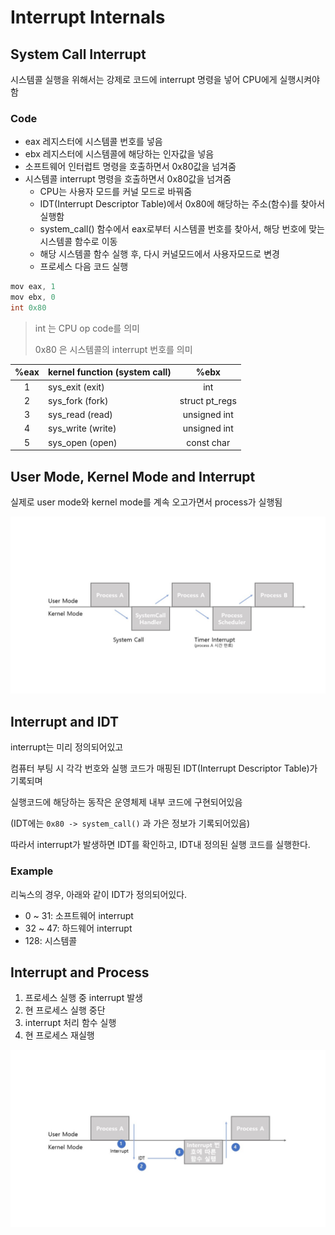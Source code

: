 # Interrupt Internals

## System Call Interrupt

시스템콜 실행을 위해서는 강제로 코드에 interrupt 명령을 넣어 CPU에게 실행시켜야 함

### Code

- eax 레지스터에 시스템콜 번호를 넣음
- ebx 레지스터에 시스템콜에 해당하는 인자값을 넣음
- 소프트웨어 인터럽트 명령을 호출하면서 0x80값을 넘겨줌
- 시스템콜 interrupt 명령을 호출하면서 0x80값을 넘겨줌
  - CPU는 사용자 모드를 커널 모드로 바꿔줌
  - IDT(Interrupt Descriptor Table)에서 0x80에 해당하는 주소(함수)를 찾아서 실행함
  - system_call() 함수에서 eax로부터 시스템콜 번호를 찾아서, 해당 번호에 맞는 시스템콜 함수로 이동
  - 해당 시스템콜 함수 실행 후, 다시 커널모드에서 사용자모드로 변경
  - 프로세스 다음 코드 실행

```c
mov eax, 1
mov ebx, 0
int 0x80
```

> int 는 CPU op code를 의미
>
> 0x80 은 시스템콜의 interrupt 번호를 의미

| %eax | kernel function (system call) |      %ebx      |
| :--: | ----------------------------- | :------------: |
|  1   | sys_exit (exit)               |      int       |
|  2   | sys_fork (fork)               | struct pt_regs |
|  3   | sys_read (read)               |  unsigned int  |
|  4   | sys_write (write)             |  unsigned int  |
|  5   | sys_open (open)               |   const char   |



## User Mode, Kernel Mode and Interrupt

실제로 user mode와 kernel mode를 계속 오고가면서 process가 실행됨

![interrupt_internals](../images/ch3-7_interrupt_internals.png)

## Interrupt and IDT

interrupt는 미리 정의되어있고

컴퓨터 부팅 시 각각 번호와 실행 코드가 매핑된 IDT(Interrupt Descriptor Table)가 기록되며

실행코드에 해당하는 동작은 운영체제 내부 코드에 구현되어있음

(IDT에는 `0x80 -> system_call()` 과 가은 정보가 기록되어있음)

따라서 interrupt가 발생하면 IDT를 확인하고, IDT내 정의된 실행 코드를 실행한다.



### Example

리눅스의 경우, 아래와 같이 IDT가 정의되어있다.

- 0 ~ 31: 소프트웨어 interrupt
- 32 ~ 47: 하드웨어 interrupt
- 128: 시스템콜



## Interrupt and Process

1. 프로세스 실행 중 interrupt 발생
2. 현 프로세스 실행 중단
3. interrupt 처리 함수 실행
4. 현 프로세스 재실행

![interrupt_internals2](../images/ch3-7_interrupt_internals2.png)